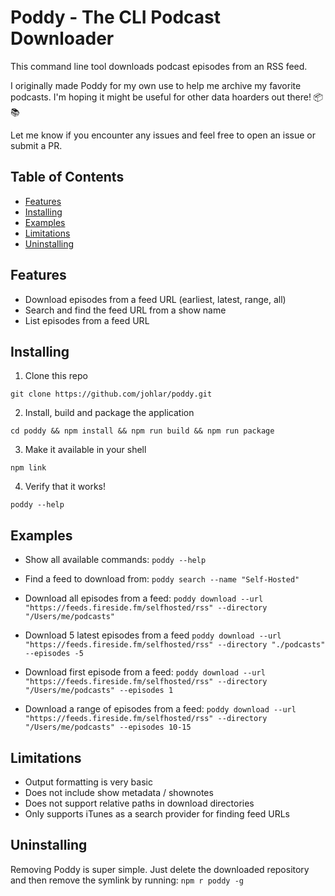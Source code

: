 # Poddy - The CLI Podcast Downloader

This command line tool downloads podcast episodes from an RSS feed.

I originally made Poddy for my own use to help me archive my favorite podcasts. I'm hoping it might be useful for other data hoarders out there! 📦📚

Let me know if you encounter any issues and feel free to open an issue or submit a PR.

## Table of Contents
- [Features](#features)
- [Installing](#installing)
- [Examples](#examples)
- [Limitations](#limitations)
- [Uninstalling](#uninstalling)

## Features

- Download episodes from a feed URL (earliest, latest, range, all) 
- Search and find the feed URL from a show name
- List episodes from a feed URL

## Installing

1. Clone this repo

`git clone https://github.com/johlar/poddy.git`

2. Install, build and package the application

`cd poddy && npm install && npm run build && npm run package`

3. Make it available in your shell

`npm link`

4. Verify that it works! 

`poddy --help`

## Examples

* Show all available commands: `poddy --help`

* Find a feed to download from: `poddy search --name "Self-Hosted"`

* Download all episodes from a feed: `poddy download --url "https://feeds.fireside.fm/selfhosted/rss" --directory "/Users/me/podcasts"`

* Download 5 latest episodes from a feed `poddy download --url "https://feeds.fireside.fm/selfhosted/rss" --directory "./podcasts" --episodes -5`

* Download first episode from a feed: `poddy download --url "https://feeds.fireside.fm/selfhosted/rss" --directory "/Users/me/podcasts" --episodes 1`

* Download a range of episodes from a feed: `poddy download --url "https://feeds.fireside.fm/selfhosted/rss" --directory "/Users/me/podcasts" --episodes 10-15`

## Limitations

- Output formatting is very basic
- Does not include show metadata / shownotes
- Does not support relative paths in download directories
- Only supports iTunes as a search provider for finding feed URLs

## Uninstalling

Removing Poddy is super simple. Just delete the downloaded repository and then remove the symlink by running: `npm r poddy -g`